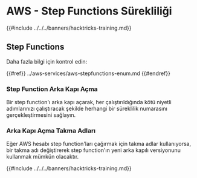 # AWS - Step Functions Sürekliliği

{{#include ../../../banners/hacktricks-training.md}}

## Step Functions

Daha fazla bilgi için kontrol edin:

{{#ref}}
../aws-services/aws-stepfunctions-enum.md
{{#endref}}

### Step Function Arka Kapı Açma

Bir step function'ı arka kapı açarak, her çalıştırıldığında kötü niyetli adımlarınızı çalıştıracak şekilde herhangi bir süreklilik numarasını gerçekleştirmesini sağlayın.

### Arka Kapı Açma Takma Adları

Eğer AWS hesabı step function'ları çağırmak için takma adlar kullanıyorsa, bir takma adı değiştirerek step function'ın yeni arka kapılı versiyonunu kullanmak mümkün olacaktır.

{{#include ../../../banners/hacktricks-training.md}}

